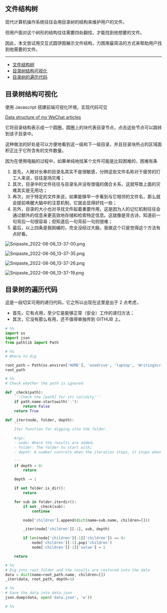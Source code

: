 ## 文件结构树

现代计算机操作系统往往会用目录树的结构来维护用户的文件。

但用户面对这个树形的结构往往需要四处翻找，才能找到他想要的文件。

因此，本文尝试用交互式圆饼图展示文件结构，力图用最简洁的方式来帮助用户找到他需要的文件。

---
- [文件结构树](#文件结构树)
- [目录树结构可视化](#目录树结构可视化)
- [目录树的遍历代码](#目录树的遍历代码)

## 目录树结构可视化

使用 Javascript 搭建前端可视化环境，实现代码可见

[Data structure of my WeChat articles](https://observablehq.com/@listenzcc/data-structure-of-my-wechat-articles "Data structure of my WeChat articles")

它将目录结构表示成一个圆圈，圆圈上的块代表目录节点，点击这些节点可以跳转到该子目录中。

这种做法的好处是可以方便地看到这一级和下一级目录，并且目录块所占的区域面积正比于它所含有的文件数量。

因为在使用电脑的过程中，如果单纯地找某个文件可能是比较困难的，困难有条

1. 首先，人眼对长串的目录名其实不是很敏感，分辨这些文件名称对于疲劳的打工人来说，往往是场灾难；
2. 其次，目录中的文件往往与目录名并没有很强的偶合关系，这就导致上面的灾难其实是无用功；
3. 再次，对于特定的文件来说，如果能够早一步看到与它相邻的文件名，那么就会提前唤醒大脑中的注意机制，它就会显得好找一些；
4. 另外，目录的大小也对寻找文件起着重要作用，这是因为人的记忆机制往往会通过额外的信息来更高效地存储和检索特定信息。这就像是背古诗，知道前一句背后一句很容易；但知道后一句背前一句则很难；
5. 最后，以上四条是我刚编的，完全没经过大脑，我做这个只是觉得这个方法有点好看。

![Snipaste_2022-08-06_13-37-00.png](%E6%96%87%E4%BB%B6%E7%BB%93%E6%9E%84%E6%A0%91%20dffa7aac07dd4f96a3a58df6297c2d86/Snipaste_2022-08-06_13-37-00.png)

![Snipaste_2022-08-06_13-37-35.png](%E6%96%87%E4%BB%B6%E7%BB%93%E6%9E%84%E6%A0%91%20dffa7aac07dd4f96a3a58df6297c2d86/Snipaste_2022-08-06_13-37-35.png)

![Snipaste_2022-08-06_13-37-26.png](%E6%96%87%E4%BB%B6%E7%BB%93%E6%9E%84%E6%A0%91%20dffa7aac07dd4f96a3a58df6297c2d86/Snipaste_2022-08-06_13-37-26.png)

![Snipaste_2022-08-06_13-37-19.png](%E6%96%87%E4%BB%B6%E7%BB%93%E6%9E%84%E6%A0%91%20dffa7aac07dd4f96a3a58df6297c2d86/Snipaste_2022-08-06_13-37-19.png)

## 目录树的遍历代码

这是一段切实可用的递归代码，它之所以出现在这里是出于 2 点考虑，

- 首先，它有点用，至少它是能够正常（安全）工作的递归方法；
- 其次，它没有那么有用，还不值得单独传到 GITHUB 上。

```python
# %%
import os
import json
from pathlib import Path

# %%
# Where to dig

root_path = Path(os.environ['HOME'], 'onedrive', 'laptop', 'WritingScripts')
root_path

# %%
# Check whether the path is ignored

def _check(path):
    '''Check the [path] for its validity'''
    if path.name.startswith('.'):
        return False
    return True

def _iter(node, folder, depth):
    '''
    Iter function for digging into the folder.

    Args:
    - node: Where the results are added;
    - folder: The folder to start with;
    - depth: A number controls when the iteration stops, it stops when it down below 0.

    '''
    if depth < 0:
        return

    depth -= 1

    if not folder.is_dir():
        return

    for sub in folder.iterdir():
        if not _check(sub):
            continue

        node['children'].append(dict(name=sub.name, children=[]))

        _iter(node['children'][-1], sub, depth)

        if len(node['children'][-1]['children']) == 0:
            node['children'][-1].pop('children')
            node['children'][-1]['value'] = 1

    return

# %%
# Dig into root_folder and the results are restored into the data
data = dict(name=root_path.name, children=[])
_iter(data, root_path, depth=3)

# %%
# Save the data into data.json
json.dump(data, open('data.json', 'w'))

# %%
```